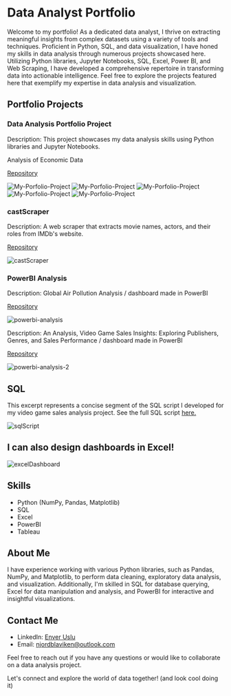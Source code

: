 # Data Analyst Portfolio
Welcome to my portfolio! As a dedicated data analyst, I thrive on extracting meaningful insights from complex datasets using a variety of tools and techniques. Proficient in Python, SQL, and data visualization, I have honed my skills in data analysis through numerous projects showcased here. Utilizing Python libraries, Jupyter Notebooks, SQL, Excel, Power BI, and Web Scraping, I have developed a comprehensive repertoire in transforming data into actionable intelligence. Feel free to explore the projects featured here that exemplify my expertise in data analysis and visualization.

## Portfolio Projects

### Data Analysis Portfolio Project 

Description: This project showcases my data analysis skills using Python libraries and Jupyter Notebooks.

Analysis of Economic Data

[Repository](https://github.com/enverUslu/My-Porfolio-Project/)

![My-Porfolio-Project](https://github.com/enverUslu/enverUslu/blob/main/dataAnalysis0.jpg)
![My-Porfolio-Project](https://github.com/enverUslu/enverUslu/blob/main/dataAnalysis1.jpg)
![My-Porfolio-Project](https://github.com/enverUslu/enverUslu/blob/main/dataAnalysis2.jpg)
![My-Porfolio-Project](https://github.com/enverUslu/enverUslu/blob/main/dataAnalysis3.jpg)
![My-Porfolio-Project](https://github.com/enverUslu/enverUslu/blob/main/dataAnalysis4.jpg)

### castScraper

Description: A web scraper that extracts movie names, actors, and their roles from IMDb's website.

[Repository](https://github.com/enverUslu/castScraper)

![castScraper](https://github.com/enverUslu/enverUslu/blob/main/webScraper.PNG)

### PowerBI Analysis

Description: Global Air Pollution Analysis / dashboard made in PowerBI

[Repository](https://github.com/enverUslu/powerbi-analysis)

![powerbi-analysis](https://github.com/enverUslu/enverUslu/blob/main/powerBIdashboard1.PNG)

Description: An Analysis, Video Game Sales Insights: Exploring Publishers, Genres, and Sales Performance / dashboard made in PowerBI

[Repository](https://github.com/enverUslu/power-bi-analysis-sql.git)

![powerbi-analysis-2](https://github.com/enverUslu/enverUslu/blob/main/powerBIdashboard0.PNG)

## SQL
This excerpt represents a concise segment of the SQL script I developed for my video game sales analysis project.
See the full SQL script [here.](https://github.com/enverUslu/power-bi-analysis-sql/blob/main/SQLscript.sql)

![sqlScript](https://github.com/enverUslu/enverUslu/blob/main/sqlScript.PNG)

## I can also design dashboards in Excel!
![excelDashboard](https://github.com/enverUslu/enverUslu/blob/main/excelDashboard.PNG)

## Skills

- Python (NumPy, Pandas, Matplotlib)
- SQL
- Excel
- PowerBI
- Tableau

## About Me

I have experience working with various Python libraries, such as Pandas, NumPy, and Matplotlib, to perform data cleaning, exploratory data analysis, and visualization. Additionally, I'm skilled in SQL for database querying, Excel for data manipulation and analysis, and PowerBI for interactive and insightful visualizations.

## Contact Me

- LinkedIn: [Enver Uslu](https://www.linkedin.com/in/enverUslu)
- Email: njordblaviken@outlook.com

Feel free to reach out if you have any questions or would like to collaborate on a data analysis project.

Let's connect and explore the world of data together! (and look cool doing it)
